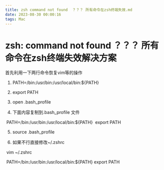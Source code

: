 ```yaml
---
title: zsh command not found  ？？？ 所有命令在zsh终端失效.md
date: 2023-08-30 00:00:16
tags: Mac
---
```


# zsh: command not found ？？？ 所有命令在zsh终端失效解决方案

首先利用一下两行命令恢复vim等的操作

1. PATH=/bin:/usr/bin:/usr/local/bin:${PATH}

2. export PATH

3. open .bash_profile

4. 下面内容复制到.bash_profile  文件 

​    	PATH=/bin:/usr/bin:/usr/local/bin:${PATH}
​     	export PATH

5. source .bash_profile

6. 如果不行直接修改~/.zshrc

​		vim ~/.zshrc

​		PATH=/bin:/usr/bin:/usr/local/bin:${PATH}  export PATH 
